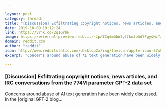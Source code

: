 ```yaml
---

layout: post
category: threads
title: "[Discussion] Exfiltrating copyright notices, news articles, and IRC conversations from the 774M parameter GPT-2 data set"
date: 2019-10-09 19:12:24
link: https://vrhk.co/2q1GrhH
image: https://external-preview.redd.it/-1pATIq9mGhWlg97kn3bhdTFgyQMzTJfQPDMHoVImjA.jpg?width=1200&height=628.272251309&auto=webp&s=4232ed80230caff96d12ef7d29cc1584cea53885
domain: reddit.com
author: "reddit"
icon: http://www.redditstatic.com/desktop2x/img/favicon/apple-icon-57x57.png
excerpt: "Concerns around abuse of AI text generation have been widely discussed. In the [original GPT-2 blog..."

---
```


### [Discussion] Exfiltrating copyright notices, news articles, and IRC conversations from the 774M parameter GPT-2 data set

Concerns around abuse of AI text generation have been widely discussed. In the [original GPT-2 blog...